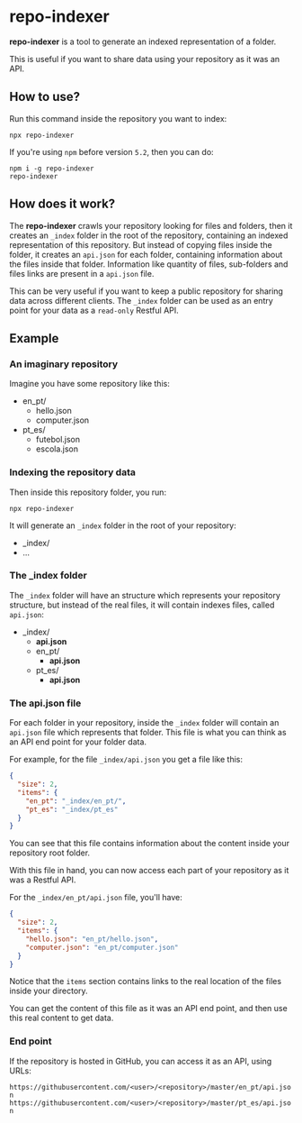 # repo-indexer

**repo-indexer** is a tool to generate an indexed representation of a folder.

This is useful if you want to share data using your repository as it was an API.

## How to use?

Run this command inside the repository you want to index:

```shell
npx repo-indexer
```

If you're using `npm` before version `5.2`, then you can do:

```shell
npm i -g repo-indexer
repo-indexer
```

## How does it work?

The **repo-indexer** crawls your repository looking for files and folders, then it creates an `_index` folder in the root of the repository, containing an indexed representation of this repository. But instead of copying files inside the folder, it creates an `api.json` for each folder, containing information about the files inside that folder. Information like quantity of files, sub-folders and files links are present in a `api.json` file.

This can be very useful if you want to keep a public repository for sharing data across different clients. The `_index` folder can be used as an entry point for your data as a `read-only` Restful API.

## Example

### An imaginary repository

Imagine you have some repository like this:

+ en_pt/
  + hello.json
  + computer.json
+ pt_es/
  + futebol.json
  + escola.json

### Indexing the repository data

Then inside this repository folder, you run:

`npx repo-indexer`

It will generate an `_index` folder in the root of your repository:

+ _index/
+ ...

### The _index folder

The `_index` folder will have an structure which represents your repository structure, but instead of the real files, it will contain indexes files, called `api.json`:

+ _index/
  + **api.json**
  + en_pt/
    + **api.json**
  + pt_es/
    + **api.json**

### The api.json file

For each folder in your repository, inside the `_index` folder will contain an `api.json` file which represents that folder. This file is what you can think as an API end point for your folder data.

For example, for the file `_index/api.json` you get a file like this:

```json
{
  "size": 2,
  "items": {
    "en_pt": "_index/en_pt/",
    "pt_es": "_index/pt_es"
  }
}
```

You can see that this file contains information about the content inside your repository root folder.

With this file in hand, you can now access each part of your repository as it was a Restful API.

For the `_index/en_pt/api.json` file, you'll have:

```json
{
  "size": 2,
  "items": {
    "hello.json": "en_pt/hello.json",
    "computer.json": "en_pt/computer.json"
  }
}
```

Notice that the `items` section contains links to the real location of the files inside your directory.

You can get the content of this file as it was an API end point, and then use this real content to get data.

### End point

If the repository is hosted in GitHub, you can access it as an API, using URLs:

`https://githubusercontent.com/<user>/<repository>/master/en_pt/api.json`
`https://githubusercontent.com/<user>/<repository>/master/pt_es/api.json`